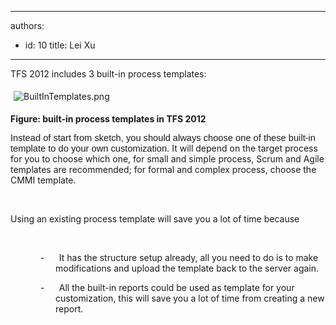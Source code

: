 

---
authors:
  - id: 10
    title: Lei Xu
---




<span class='intro'> <p class="MsoListParagraph"><a name="_GoBack"></a>TFS 2012 includes 3 built-in
process templates&#58;</p>
<p class="MsoListParagraph"><img src="/TFS/RulesToBetterTFSCustomization/PublishingImages/BuiltInTemplates.png" alt="BuiltInTemplates.png" style="margin&#58;5px;" /><br></p>
<p class="MsoListParagraph"><b>Figure&#58; built-in process templates in TFS 2012 </b></p>

<span style="font-size&#58;11pt;font-family&#58;tahoma, sans-serif;">Instead of start from sketch, you should always choose
one of these built-in template to do your own c</span><span style="font-size&#58;11pt;font-family&#58;tahoma, sans-serif;">ustomization.&#160;</span>It will depend on the target process for you to
choose which one, for small and simple process, Scrum and Agile templates are
recommended; for formal and complex process, choose the CMMI template.<p>&#160;</p> </span>

​Using an existing process template will save you a
lot of time because<p class="MsoListParagraph">&#160;</p>

<p class="MsoListParagraph" style="margin-left&#58;54pt;text-indent&#58;-18pt;">-<span style="font-size&#58;7pt;line-height&#58;normal;font-family&#58;'times new roman';">&#160;&#160;&#160;&#160;&#160;&#160;&#160;&#160;&#160;
</span>It has the structure setup already, all you need
to do is to make modifications and upload the template back to the server
again. &#160;</p>

<p class="MsoListParagraph" style="margin-left&#58;54pt;text-indent&#58;-18pt;">-<span style="font-size&#58;7pt;line-height&#58;normal;font-family&#58;'times new roman';">&#160;&#160;&#160;&#160;&#160;&#160;&#160;&#160;&#160;
</span>All the built-in reports could be used as
template for your customization, this will save you a lot of time from creating
a new report​.&#160;</p>


